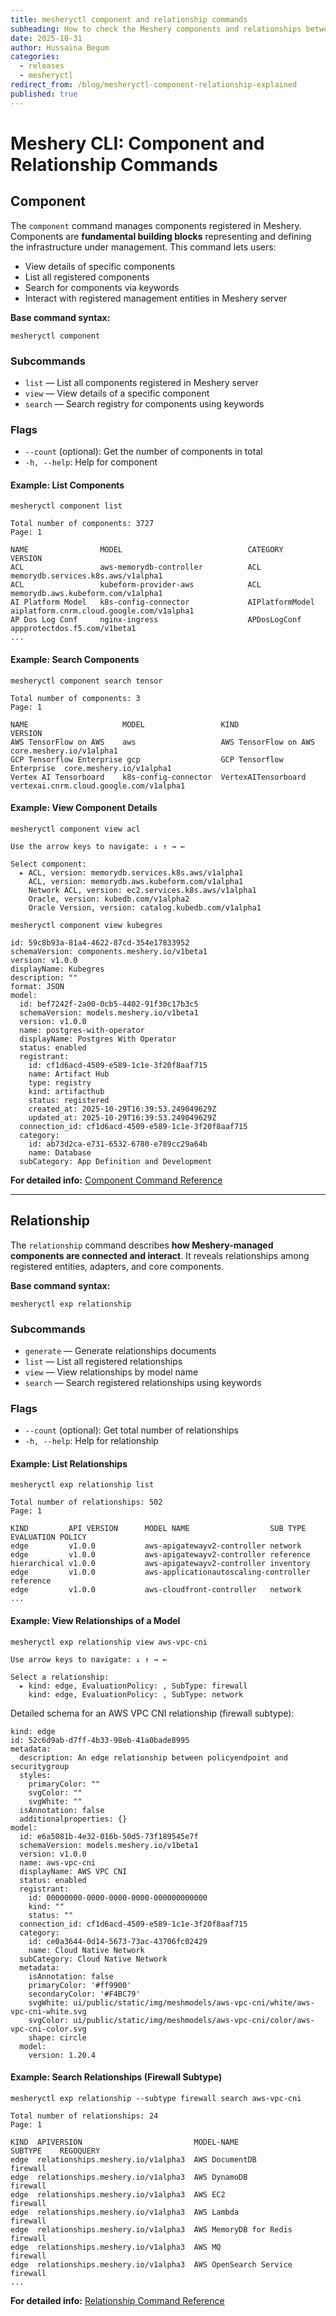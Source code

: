 ```yaml
---
title: mesheryctl component and relationship commands
subheading: How to check the Meshery components and relationships between them using mesheryctl
date: 2025-10-31
author: Hussaina Begum
categories:
  - releases
  - mesheryctl
redirect_from: /blog/mesheryctl-component-relationship-explained
published: true
---
```


# Meshery CLI: Component and Relationship Commands

## Component


The `component` command manages components registered in Meshery. Components are **fundamental building blocks** representing and defining the infrastructure under management. This command lets users:

- View details of specific components
- List all registered components
- Search for components via keywords
- Interact with registered management entities in Meshery server

**Base command syntax:**

```
mesheryctl component
```


### Subcommands

- `list` — List all components registered in Meshery server
- `view` — View details of a specific component
- `search` — Search registry for components using keywords


### Flags

- `--count` (optional): Get the number of components in total
- `-h, --help`: Help for component


#### Example: List Components

```
mesheryctl component list

Total number of components: 3727
Page: 1

NAME                MODEL                            CATEGORY                  VERSION
ACL                 aws-memorydb-controller          ACL                       memorydb.services.k8s.aws/v1alpha1
ACL                 kubeform-provider-aws            ACL                       memorydb.aws.kubeform.com/v1alpha1
AI Platform Model   k8s-config-connector             AIPlatformModel           aiplatform.cnrm.cloud.google.com/v1alpha1
AP Dos Log Conf     nginx-ingress                    APDosLogConf              appprotectdos.f5.com/v1beta1
...
```


#### Example: Search Components

```
mesheryctl component search tensor

Total number of components: 3
Page: 1

NAME                     MODEL                 KIND                       VERSION
AWS TensorFlow on AWS    aws                   AWS TensorFlow on AWS      core.meshery.io/v1alpha1
GCP Tensorflow Enterprise gcp                  GCP Tensorflow Enterprise  core.meshery.io/v1alpha1
Vertex AI Tensorboard    k8s-config-connector  VertexAITensorboard        vertexai.cnrm.cloud.google.com/v1alpha1
```


#### Example: View Component Details

```
mesheryctl component view acl

Use the arrow keys to navigate: ↓ ↑ → ←

Select component:
  ▸ ACL, version: memorydb.services.k8s.aws/v1alpha1
    ACL, version: memorydb.aws.kubeform.com/v1alpha1
    Network ACL, version: ec2.services.k8s.aws/v1alpha1
    Oracle, version: kubedb.com/v1alpha2
    Oracle Version, version: catalog.kubedb.com/v1alpha1
```

```
mesheryctl component view kubegres

id: 59c8b93a-81a4-4622-87cd-354e17833952
schemaVersion: components.meshery.io/v1beta1
version: v1.0.0
displayName: Kubegres
description: ""
format: JSON
model:
  id: bef7242f-2a00-0cb5-4402-91f30c17b3c5
  schemaVersion: models.meshery.io/v1beta1
  version: v1.0.0
  name: postgres-with-operator
  displayName: Postgres With Operator
  status: enabled
  registrant:
    id: cf1d6acd-4509-e589-1c1e-3f20f8aaf715
    name: Artifact Hub
    type: registry
    kind: artifacthub
    status: registered
    created_at: 2025-10-29T16:39:53.249049629Z
    updated_at: 2025-10-29T16:39:53.249049629Z
  connection_id: cf1d6acd-4509-e589-1c1e-3f20f8aaf715
  category:
    id: ab73d2ca-e731-6532-6780-e789cc29a64b
    name: Database
  subCategory: App Definition and Development
```

**For detailed info:**
[Component Command Reference](https://docs.meshery.io/reference/mesheryctl/component)

***

## Relationship

The `relationship` command describes **how Meshery-managed components are connected and interact**. It reveals relationships among registered entities, adapters, and core components.

**Base command syntax:**

```
mesheryctl exp relationship
```


### Subcommands

- `generate` — Generate relationships documents
- `list` — List all registered relationships
- `view` — View relationships by model name
- `search` — Search registered relationships using keywords


### Flags

- `--count` (optional): Get total number of relationships
- `-h, --help`: Help for relationship


#### Example: List Relationships

```
mesheryctl exp relationship list

Total number of relationships: 502
Page: 1

KIND         API VERSION      MODEL NAME                  SUB TYPE    EVALUATION POLICY
edge         v1.0.0           aws-apigatewayv2-controller network
edge         v1.0.0           aws-apigatewayv2-controller reference
hierarchical v1.0.0           aws-apigatewayv2-controller inventory
edge         v1.0.0           aws-applicationautoscaling-controller reference
edge         v1.0.0           aws-cloudfront-controller   network
...
```


#### Example: View Relationships of a Model

```
mesheryctl exp relationship view aws-vpc-cni

Use arrow keys to navigate: ↓ ↑ → ←

Select a relationship:
  ▸ kind: edge, EvaluationPolicy: , SubType: firewall
    kind: edge, EvaluationPolicy: , SubType: network
```

Detailed schema for an AWS VPC CNI relationship (firewall subtype):

```
kind: edge
id: 52c6d9ab-d7ff-4b33-98eb-41a0bade8995
metadata:
  description: An edge relationship between policyendpoint and securitygroup
  styles:
    primaryColor: ""
    svgColor: ""
    svgWhite: ""
  isAnnotation: false
  additionalproperties: {}
model:
  id: e6a5081b-4e32-016b-50d5-73f189545e7f
  schemaVersion: models.meshery.io/v1beta1
  version: v1.0.0
  name: aws-vpc-cni
  displayName: AWS VPC CNI
  status: enabled
  registrant:
    id: 00000000-0000-0000-0000-000000000000
    kind: ""
    status: ""
  connection_id: cf1d6acd-4509-e589-1c1e-3f20f8aaf715
  category:
    id: ce0a3644-0d14-5673-73ac-43706fc02429
    name: Cloud Native Network
  subCategory: Cloud Native Network
  metadata:
    isAnnotation: false
    primaryColor: '#ff9900'
    secondaryColor: '#F4BC79'
    svgWhite: ui/public/static/img/meshmodels/aws-vpc-cni/white/aws-vpc-cni-white.svg
    svgColor: ui/public/static/img/meshmodels/aws-vpc-cni/color/aws-vpc-cni-color.svg
    shape: circle
  model:
    version: 1.20.4
```


#### Example: Search Relationships (Firewall Subtype)

```
mesheryctl exp relationship --subtype firewall search aws-vpc-cni

Total number of relationships: 24
Page: 1

KIND  APIVERSION                         MODEL-NAME                    SUBTYPE    REGOQUERY
edge  relationships.meshery.io/v1alpha3  AWS DocumentDB                firewall
edge  relationships.meshery.io/v1alpha3  AWS DynamoDB                  firewall
edge  relationships.meshery.io/v1alpha3  AWS EC2                       firewall
edge  relationships.meshery.io/v1alpha3  AWS Lambda                    firewall
edge  relationships.meshery.io/v1alpha3  AWS MemoryDB for Redis        firewall
edge  relationships.meshery.io/v1alpha3  AWS MQ                        firewall
edge  relationships.meshery.io/v1alpha3  AWS OpenSearch Service        firewall
...
```

**For detailed info:**
[Relationship Command Reference](https://docs.meshery.io/reference/mesheryctl/exp/relationship)

